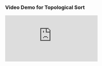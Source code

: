 

### Video Demo for Topological Sort
<iframe src="https://www.youtube.com/embed/5n1v1iEFFxU" frameborder="0" allow="autoplay; encrypted-media" allowfullscreen></iframe>
